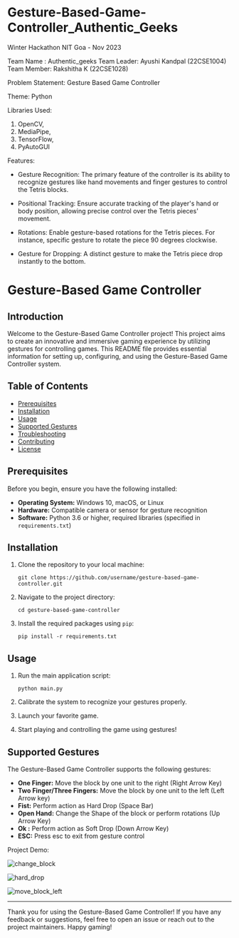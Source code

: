 # Gesture-Based-Game-Controller_Authentic_Geeks

Winter Hackathon NIT Goa - Nov 2023

Team Name : Authentic_geeks
Team Leader: Ayushi Kandpal (22CSE1004)
Team Member: Rakshitha K (22CSE1028)

Problem Statement: Gesture Based Game Controller


Theme: Python

Libraries Used: 
1) OpenCV,
2) MediaPipe,
3) TensorFlow,
4) PyAutoGUI


Features:

- Gesture Recognition: The primary feature
of the controller is its ability to recognize
gestures like hand movements and finger
gestures to control the Tetris blocks.

- Positional Tracking: Ensure accurate
tracking of the player's hand or body
position, allowing precise control over the
Tetris pieces' movement.


- Rotations: Enable gesture-based rotations
for the Tetris pieces. For instance, 
specific gesture to rotate the piece 90
degrees clockwise.

- Gesture for Dropping: A distinct
gesture to make the Tetris piece drop
instantly to the bottom.

# Gesture-Based Game Controller

## Introduction

Welcome to the Gesture-Based Game Controller project! This project aims to create an innovative and immersive gaming experience by utilizing gestures for controlling games. This README file provides essential information for setting up, configuring, and using the Gesture-Based Game Controller system.

## Table of Contents

- [Prerequisites](#prerequisites)
- [Installation](#installation)
- [Usage](#usage)
- [Supported Gestures](#supported-gestures)
- [Troubleshooting](#troubleshooting)
- [Contributing](#contributing)
- [License](#license)

## Prerequisites

Before you begin, ensure you have the following installed:

- **Operating System:** Windows 10, macOS, or Linux
- **Hardware:** Compatible camera or sensor for gesture recognition
- **Software:** Python 3.6 or higher, required libraries (specified in `requirements.txt`)

## Installation

1. Clone the repository to your local machine:

   ```
   git clone https://github.com/username/gesture-based-game-controller.git
   ```

2. Navigate to the project directory:

   ```
   cd gesture-based-game-controller
   ```

3. Install the required packages using `pip`:

   ```
   pip install -r requirements.txt
   ```

## Usage

1. Run the main application script:

   ```
   python main.py
   ```

2. Calibrate the system to recognize your gestures properly.

3. Launch your favorite game.

4. Start playing and controlling the game using gestures!

## Supported Gestures

The Gesture-Based Game Controller supports the following gestures:

- **One Finger:** Move the block by one unit to the right (Right Arrow Key)
- **Two Finger/Three Fingers:** Move the block by one unit to the left (Left Arrow key)
- **Fist:** Perform action as Hard Drop (Space Bar)
- **Open Hand:** Change the Shape of the block or perform rotations (Up Arrow Key)
- **Ok :** Perform action as Soft Drop (Down Arrow Key)
- **ESC:** Press esc to exit from gesture control

Project Demo:

![change_block](https://github.com/AyuK03/Gesture-Based-Game-Controller_Authentic_Geeks/assets/99130870/1a1bfd1b-3c66-4f3d-9b15-039aad72c709)

![hard_drop](https://github.com/AyuK03/Gesture-Based-Game-Controller_Authentic_Geeks/assets/99130870/1b8e7590-14c5-49fe-a6df-0e6d49e28643)

![move_block_left](https://github.com/AyuK03/Gesture-Based-Game-Controller_Authentic_Geeks/assets/99130870/79e87114-06a9-4055-b78a-f54ddf16b141)


---

Thank you for using the Gesture-Based Game Controller! If you have any feedback or suggestions, feel free to open an issue or reach out to the project maintainers. Happy gaming!
